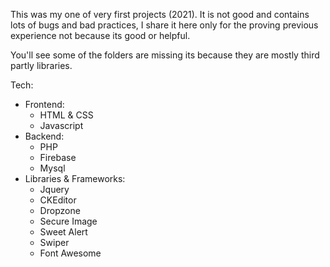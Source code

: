 This was my one of very first projects (2021). It is not good and contains lots of bugs and bad practices, I share it here only for the proving previous experience not because its good or helpful. 

You'll see some of the folders are missing its because they are mostly third partly libraries.

Tech:
  - Frontend:
     - HTML & CSS
     - Javascript
  - Backend:
     - PHP
     - Firebase
     - Mysql
  - Libraries & Frameworks:
     - Jquery
     - CKEditor
     - Dropzone
     - Secure Image
     - Sweet Alert
     - Swiper
     - Font Awesome
